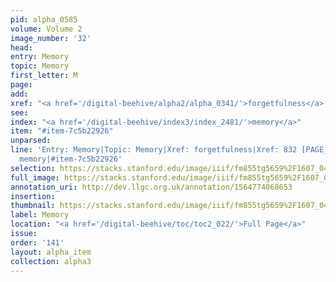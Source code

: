 ```yaml
---
pid: alpha_0585
volume: Volume 2
image_number: '32'
head: 
entry: Memory
topic: Memory
first_letter: M
page: 
add: 
xref: "<a href='/digital-beehive/alpha2/alpha_0341/'>forgetfulness</a>|832 [PAGE_MISSING]"
see: 
index: "<a href='/digital-beehive/index3/index_2481/'>memory</a>"
item: "#item-7c5b22926"
unparsed: 
line: 'Entry: Memory|Topic: Memory|Xref: forgetfulness|Xref: 832 [PAGE_MISSING]|Index:
  memory|#item-7c5b22926'
selection: https://stacks.stanford.edu/image/iiif/fm855tg5659%2F1607_0499/758,2028,2978,663/full/0/default.jpg
full_image: https://stacks.stanford.edu/image/iiif/fm855tg5659%2F1607_0499/full/full/0/default.jpg
annotation_uri: http://dev.llgc.org.uk/annotation/1564774068653
insertion: 
thumbnail: https://stacks.stanford.edu/image/iiif/fm855tg5659%2F1607_0499/758,2028,600,180/250,/0/default.jpg
label: Memory
location: "<a href='/digital-beehive/toc/toc2_022/'>Full Page</a>"
issue: 
order: '141'
layout: alpha_item
collection: alpha3
---
```

